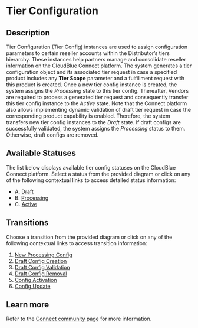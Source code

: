 # Tier Configuration
## Description
Tier Configuration (Tier Config) instances are used to assign configuration parameters to certain reseller accounts within the Distributor’s tiers hierarchy. These instances help partners manage and consolidate reseller information on the CloudBlue Connect platform. The system generates a tier configuration object and its associated tier request in case a specified product includes any **Tier Scope** parameter and a fulfillment request with this product is created.
Once a new tier config instance is created, the system assigns the *Processing* state to this tier config. Thereafter, Vendors are required to process a generated tier request and consequently transfer this tier config instance to the *Active* state.
Note that the Connect platform also allows implementing dynamic validation of draft tier request in case the corresponding product capability is enabled. Therefore, the system transfers new tier config instances to the *Draft* state. If draft configs are successfully validated, the system assigns the *Processing* status to them. Otherwise, draft configs are removed.
## Available Statuses
The list below displays available tier config statuses on the CloudBlue Connect platform. Select a status from the provided diagram or click on any of the following contextual links to access detailed status information:

* A. [Draft](s-a-draft.html)
* B. [Processing](s-b-processing.html)
* C. [Active](s-c-active.html)

## Transitions
Choose a transition from the provided diagram or click on any of the following contextual links to access transition information:

1. [New Processing Config](t-1-new-processing.html)
2. [Draft Config Creation](t-2-new-draft.html)
3. [Draft Config Validation](t-3-draft-processing.html)
4. [Draft Config Removal](t-4-draft-deleted.html)
5. [Config Activation](t-5-pro-active.html)
6. [Config Update](t-6-act-processing.html)

## Learn more
Refer to the [Connect community page](https://staging.connect.cloudblue.com/community/modules/tier-config/) for more information.
